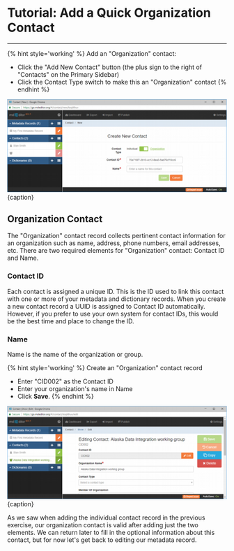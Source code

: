 # Tutorial: Add a Quick Organization Contact 
---

{% hint style='working' %}
  Add an "Organization" contact:
  * Click the "Add New Contact" button (the plus sign to the right of "Contacts" on the <span class="md-window">Primary Sidebar</span>)
  * Click the <span class="md-element">Contact Type</span> switch to make this an "Organization" contact
{% endhint %}

![Create New Contact Window](/assets/tutorial/new-contact-org-1.png){caption}

## Organization Contact

The "Organization" contact record collects pertinent contact information for an organization such as name, address, phone numbers, email addresses, etc.  There are two required elements for "Organization" contact: <span class="md-element">Contact ID</span> and <span class="md-element">Name</span>.

### Contact ID <i class="fa fa-asterisk required" title="Required"> </i>

Each contact is assigned a unique ID.  This is the ID used to link this contact with one or more of your metadata and dictionary records.  When you create a new contact record a UUID is assigned to <span class="md-element">Contact ID</span> automatically.  However, if you prefer to use your own system for contact IDs, this would be the best time and place to change the ID. 

### Name <i class="fa fa-asterisk required" title="Required"> </i>

<span class="md-element">Name</span> is the name of the organization or group.  

{% hint style='working' %}
  Create an "Organization" contact record
  * Enter "CID002" as the <span class="md-element">Contact ID</span>
  * Enter your organization's name in <span class="md-element">Name</span>
  * Click <strong><span class="btn btn-success btn-sm"> <i class="fa fa-floppy-o"> </i> Save</span></strong>.
{% endhint %}

![Create New Contact Window](/assets/tutorial/new-contact-org-2.png){caption}

As we saw when adding the individual contact record in the previous exercise, our organization contact is valid after adding just the two elements.  We can return later to fill in the optional information about this contact, but for now let's get back to editing our metadata record.  
